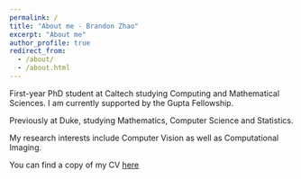 ```yaml
---
permalink: /
title: "About me - Brandon Zhao"
excerpt: "About me"
author_profile: true
redirect_from: 
  - /about/
  - /about.html
---
```


First-year PhD student at Caltech studying Computing and Mathematical Sciences. I am currently supported by the Gupta Fellowship. 

Previously at Duke, studying Mathematics, Computer Science and Statistics. 

My research interests include Computer Vision as well as Computational Imaging. 

You can find a copy of my CV [here](/files/Brandon_Zhao_CV.pdf)

<!-- Publications
====== -->
